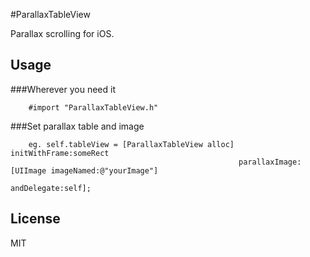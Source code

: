 #ParallaxTableView

Parallax scrolling for iOS. 


## Usage

###Wherever you need it
```objc
    #import "ParallaxTableView.h"
```
###Set parallax table and image
```objc
    eg. self.tableView = [ParallaxTableView alloc] initWithFrame:someRect
                                                   parallaxImage:[UIImage imageNamed:@"yourImage"]
                                                     andDelegate:self];     
```
## License

MIT

